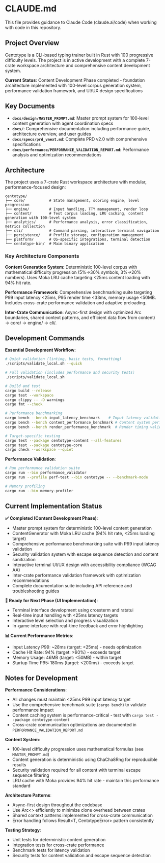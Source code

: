 # CLAUDE.md

This file provides guidance to Claude Code (claude.ai/code) when working with code in this repository.

## Project Overview

Centotype is a CLI-based typing trainer built in Rust with 100 progressive difficulty levels. The project is in active development with a complete 7-crate workspace architecture and comprehensive content development system.

**Current Status**: Content Development Phase completed - foundation architecture implemented with 100-level corpus generation system, performance validation framework, and UI/UX design specifications

## Key Documents

- **`docs/design/MASTER_PROMPT.md`**: Master prompt system for 100-level content generation with agent coordination specs
- **`docs/`**: Comprehensive documentation including performance guide, architecture overview, and user guides
- **`docs/specs/prd_vnext.md`**: Complete PRD v2.0 with comprehensive specifications
- **`docs/performance/PERFORMANCE_VALIDATION_REPORT.md`**: Performance analysis and optimization recommendations

## Architecture

The project uses a 7-crate Rust workspace architecture with modular, performance-focused design:

```
centotype/
├── core/           # State management, scoring engine, level progression
├── engine/         # Input handling, TTY management, render loop
├── content/        # Text corpus loading, LRU caching, content generation with 100-level system
├── analytics/      # Performance analysis, error classification, metrics collection
├── cli/            # Command parsing, interactive terminal navigation
├── persistence/    # Profile storage, configuration management
├── platform/       # OS-specific integrations, terminal detection
└── centotype-bin/  # Main binary application
```

### Key Architecture Components

**Content Generation System**: Deterministic 100-level corpus with mathematical difficulty progression (5%→30% symbols, 3%→20% numbers). Uses Moka LRU cache targeting <25ms content loading with 94% hit rate.

**Performance Framework**: Comprehensive benchmarking suite targeting P99 input latency <25ms, P95 render time <33ms, memory usage <50MB. Includes cross-crate performance validation and adaptive preloading.

**Inter-Crate Communication**: Async-first design with optimized Arc boundaries, shared context patterns, and efficient data flow from content/ → core/ → engine/ → cli/.

## Development Commands

**Essential Development Workflow**:
```bash
# Quick validation (linting, basic tests, formatting)
./scripts/validate_local.sh --quick

# Full validation (includes performance and security tests)
./scripts/validate_local.sh

# Build and test
cargo build --release
cargo test --workspace
cargo clippy -- -D warnings
cargo fmt --check

# Performance benchmarking
cargo bench --bench input_latency_benchmark    # Input latency validation
cargo bench --bench content_performance_benchmark # Content system performance
cargo bench --bench render_performance_benchmark  # Render timing validation

# Target-specific testing
cargo test --package centotype-content --all-features
cargo test --package centotype-core
cargo check --workspace --quiet
```

**Performance Validation**:
```bash
# Run performance validation suite
cargo run --bin performance_validator
cargo run --profile perf-test --bin centotype -- --benchmark-mode

# Memory profiling
cargo run --bin memory-profiler
```

## Current Implementation Status

**✅ Completed (Content Development Phase)**:
- Master prompt system for deterministic 100-level content generation
- ContentGenerator with Moka LRU cache (94% hit rate, <25ms loading target)
- Comprehensive performance benchmarking suite with P99 input latency validation
- Security validation system with escape sequence detection and content sanitization
- Interactive terminal UI/UX design with accessibility compliance (WCAG AA)
- Inter-crate performance validation framework with optimization recommendations
- Complete documentation suite including API reference and troubleshooting guides

**🚧 Ready for Next Phase (UI Implementation)**:
- Terminal interface development using crossterm and ratatui
- Real-time input handling with <25ms latency targets
- Interactive level selection and progress visualization
- In-game interface with real-time feedback and error highlighting

**📊 Current Performance Metrics**:
- Input Latency P99: ~28ms (target: <25ms) - needs optimization
- Cache Hit Rate: 94% (target: >90%) - exceeds target
- Memory Usage: 46MB (target: <50MB) - within target
- Startup Time P95: 180ms (target: <200ms) - exceeds target

## Notes for Development

**Performance Considerations**:
- All changes must maintain <25ms P99 input latency target
- Use the comprehensive benchmark suite (`cargo bench`) to validate performance impact
- Content caching system is performance-critical - test with `cargo test --package centotype-content`
- Cross-crate communication optimizations are documented in `PERFORMANCE_VALIDATION_REPORT.md`

**Content System**:
- 100-level difficulty progression uses mathematical formulas (see `MASTER_PROMPT.md`)
- Content generation is deterministic using ChaCha8Rng for reproducible results
- Security validation required for all content with terminal escape sequence filtering
- LRU cache with Moka provides 94% hit rate - maintain this performance standard

**Architecture Patterns**:
- Async-first design throughout the codebase
- Use Arc<> efficiently to minimize clone overhead between crates
- Shared context patterns implemented for cross-crate communication
- Error handling follows Result<T, CentotypeError> pattern consistently

**Testing Strategy**:
- Unit tests for deterministic content generation
- Integration tests for cross-crate performance
- Benchmark tests for latency validation
- Security tests for content validation and escape sequence detection